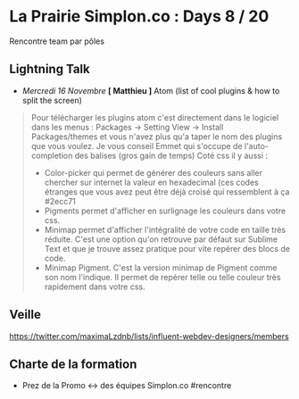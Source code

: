 # La Prairie Simplon.co : Days 8 / 20

Rencontre team par pôles

## Lightning Talk

- _Mercredi 16 Novembre_ **[ Matthieu ]** Atom (list of cool plugins & how to split the screen)
>   Pour télécharger les plugins atom c'est directement dans le logiciel dans les menus : Packages -> Setting View -> Install Packages/themes et vous n'avez plus qu'a taper le nom des plugins que vous voulez.
>   Je vous conseil Emmet qui s'occupe de l'auto-completion des balises (gros gain de temps)
>   Coté css il y aussi :
>   * Color-picker qui permet de générer des couleurs sans aller chercher sur internet la valeur en hexadecimal (ces codes étranges que vous avez peut être déjà croisé qui ressemblent à ça #2ecc71
>   * Pigments permet d'afficher en surlignage les couleurs dans votre css.
>   * Minimap permet d'afficher l'intégralité de votre code en taille très réduite. C'est une option qu'on retrouve par défaut sur Sublime Text et que je trouve assez pratique pour vite repérer des blocs de code.
>   * Minimap Pigment. C'est la version minimap de Pigment comme son nom l'indique. Il permet de repérer telle ou telle couleur très rapidement dans votre css.

## Veille

https://twitter.com/maximaLzdnb/lists/influent-webdev-designers/members

## Charte de la formation

- Prez de la Promo <-> des équipes Simplon.co #rencontre
